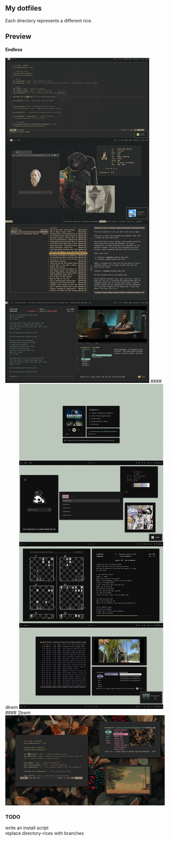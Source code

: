 ## My dotfiles
Each directory represents a different rice.

## Preview
#### Endless
<img src=.assets/endless.png />
#### dkwm
<img src=.assets/dkwm.png />
#### 2bwm
<img src=.assets/pome.png />

### TODO
write an install script<br>
replace directory-rices with branches
